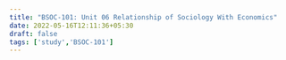 ```yaml
---
title: "BSOC-101: Unit 06 Relationship of Sociology With Economics"
date: 2022-05-16T12:11:36+05:30
draft: false
tags: ['study','BSOC-101']
---
```


